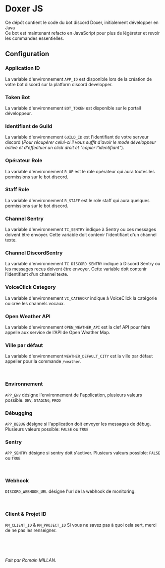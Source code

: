 # Doxer JS

Ce dépôt contient le code du bot discord Doxer, initialement développer en Java<br/>
Ce bot est maintenant refacto en JavaScript pour plus de légéreter et revoir les commandes essentielles.

## Configuration

### Application ID

La variable d'environnement `APP_ID` est disponible lors de la création de votre bot discord sur la platform discord developper.

### Token Bot

La variable d'environnement `BOT_TOKEN` est disponible sur le portail développeur.

### Identifiant de Guild

La variable d'environnement `GUILD_ID` est l'identifiant de votre serveur discord (_Pour récupérer celui-ci il vous suffit d'avoir le mode développeur activé et d'effectuer un click droit et "copier l'identifiant"_).

### Opérateur Role

La variable d'environnement `R_OP` est le role opérateur qui aura toutes les permissions sur le bot discord.

### Staff Role

La variable d'environnement `R_STAFF` est le role staff qui aura quelques permissions sur le bot discord.

### Channel Sentry

La variable d'environnement `TC_SENTRY` indique à Sentry ou ces messages doivent être envoyer.
Cette variable doit contenir l'identifiant d'un channel texte.

### Channel DiscordSentry

La variable d'environnement `TC_DISCORD_SENTRY` indique à Discord Sentry ou les messages recus doivent être envoyer.
Cette variable doit contenir l'identifiant d'un channel texte.

### VoiceClick Category

La variable d'environnement `VC_CATEGORY` indique à VoiceClick la catégorie ou crée les channels vocaux.

### Open Weather API

La variable d'environnement `OPEN_WEATHER_API` est la clef API pour faire appelle aux service de l'API de Open Weather Map.

### Ville par défaut

La variable d'environnement `WEATHER_DEFAULT_CITY` est la ville par défaut appeller pour la commande `/weather`.

<br>

### Environnement

`APP_ENV` désigne l'environnement de l'application, plusieurs valeurs possible.
`DEV`, `STAGING`, `PROD`

### Débugging

`APP_DEBUG` désigne si l'application doit envoyer les messages de débug.
Plusieurs valeurs possible: `FALSE` ou `TRUE`

### Sentry

`APP_SENTRY` désigne si sentry doit s'activer.
Plusieurs valeurs possible: `FALSE` ou `TRUE`

<br>

### Webhook

`DISCORD_WEBHOOK_URL` désigne l'url de la webhook de monitoring.

<br>

### Client & Projet ID

`RM_CLIENT_ID` & `RM_PROJECT_ID` Si vous ne savez pas à quoi cela sert, merci de ne pas les renseigner.

<br>
<br>
<br>

_Fait par Romain MILLAN._
